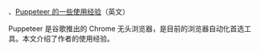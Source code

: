 、[Puppeteer 的一些使用经验](https://docs.browserless.io/blog/2018/06/04/puppeteer-best-practices.html)（英文）

Puppeteer 是谷歌推出的 Chrome 无头浏览器，是目前的浏览器自动化首选工具。本文介绍了作者的使用经验。